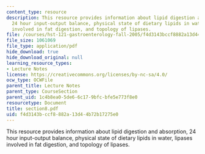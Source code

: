 ```yaml
---
content_type: resource
description: This resource provides information about lipid digestion and absorption,
  24 hour input-output balance, physical state of dietary lipids in water, lipases
  involved in fat digestion, and topology of lipases.
file: /courses/hst-121-gastroenterology-fall-2005/f4d3143bccf8882a13d44b72b17275e0_section8.pdf
file_size: 1061069
file_type: application/pdf
hide_download: true
hide_download_original: null
learning_resource_types:
- Lecture Notes
license: https://creativecommons.org/licenses/by-nc-sa/4.0/
ocw_type: OCWFile
parent_title: Lecture Notes
parent_type: CourseSection
parent_uid: 1c4b8ea0-5de6-6c17-9bfc-bfe5e773f8e0
resourcetype: Document
title: section8.pdf
uid: f4d3143b-ccf8-882a-13d4-4b72b17275e0
---
```

This resource provides information about lipid digestion and absorption, 24 hour input-output balance, physical state of dietary lipids in water, lipases involved in fat digestion, and topology of lipases.